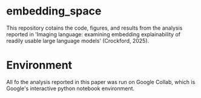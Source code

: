 # embedding_space

This repository cotains the code, figures, and results from the analysis reported in 'Imaging language: examining embedding
explainability of readily usable large language models' (Crockford, 2025).

# Environment

All fo the analysis reported in this paper was run on Google Collab, which is Google's interactive python notebook environment. 
